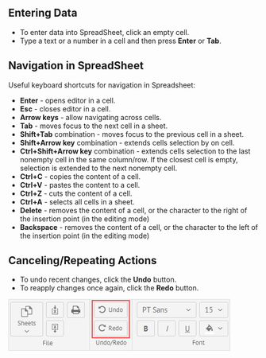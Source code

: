 ## Entering Data

- To enter data into SpreadSheet, click an empty cell. 
- Type a text or a number in a cell and then press **Enter** or **Tab**.

## Navigation in SpreadSheet

Useful keyboard shortcuts for navigation in Spreadsheet:

- **Enter** - opens editor in a cell.
- **Esc** - closes editor in a cell.
- **Arrow keys** - allow navigating across cells.
- **Tab** - moves focus to the next cell in a sheet. 
- **Shift+Tab** combination - moves focus to the previous cell in a sheet.
- **Shift+Arrow key** combination - extends cells selection by on cell.
- **Ctrl+Shift+Arrow key** combination - extends cells selection to the last nonempty cell in the same column/row. If the closest cell is empty, selection is extended to the next nonempty cell.  
- **Ctrl+C** - copies the content of a cell.
- **Ctrl+V** - pastes the content to a cell. 
- **Ctrl+Z** - cuts the content of a cell.
- **Ctrl+A** - selects all cells in a sheet.
- **Delete** - removes the content of a cell, or the character to the right of the insertion point (in the editing mode)
- **Backspace** - removes the content of a cell, or the character to the left of the insertion point (in the editing mode)

## Canceling/Repeating Actions

- To undo recent changes, click the **Undo** button.
- To reapply changes once again, click the **Redo** button.

![Undo/Redo buttons](img/undo_redo_buttons.png)